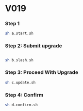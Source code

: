 # V019

### Step 1
```sh
sh a.start.sh
```
### Step 2: Submit upgrade
```sh

sh b.slash.sh
```
### Step 3: Proceed With Upgrade
```sh
sh c.update.sh
```
### Step 4: Confirm
```sh
sh d.confirm.sh
```
